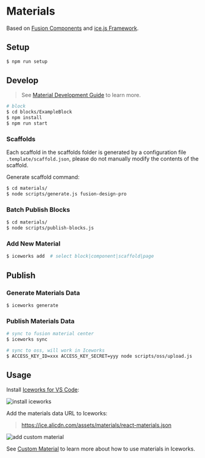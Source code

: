 # Materials

Based on [Fusion Components](https://github.com/alibaba-fusion/next) and [ice.js Framework](https://github.com/alibaba/ice). 

## Setup

```bash
$ npm run setup
```

## Develop

> See [Material Development Guide](https://ice.work/docs/materials/about) to learn more.

```bash
# block
$ cd blocks/ExampleBlock
$ npm install
$ npm run start
```

### Scaffolds

Each scaffold in the scaffolds folder is generated by a configuration file `.template/scaffold.json`, please do not manually modify the contents of the scaffold.

Generate scaffold command:

```bash
$ cd materials/
$ node scripts/generate.js fusion-design-pro
```

### Batch Publish Blocks

```bash
$ cd materials/
$ node scripts/publish-blocks.js
```

### Add New Material

```bash
$ iceworks add  # select block|component|scaffold|page
```

## Publish

### Generate Materials Data

```bash
$ iceworks generate
```

### Publish Materials Data

```bash
# sync to fusion material center
$ iceworks sync

# sync to oss, will work in Iceworks
$ ACCESS_KEY_ID=xxx ACCESS_KEY_SECRET=yyy node scripts/oss/upload.js
```

## Usage

Install [Iceworks for VS Code](https://marketplace.visualstudio.com/items?itemName=iceworks-team.iceworks):

![install iceworks](https://img.alicdn.com/tfs/TB1EdEDfODsXe8jSZR0XXXK6FXa-1446-906.gif)

Add the materials data URL to Iceworks:

> https://ice.alicdn.com/assets/materials/react-materials.json

![add custom material](https://img.alicdn.com/tfs/TB1g9iMjTM11u4jSZPxXXahcXXa-1446-906.gif)

See [Custom Material](https://ice.work/docs/iceworks/guide/material) to learn more about how to use materials in Iceworks.
